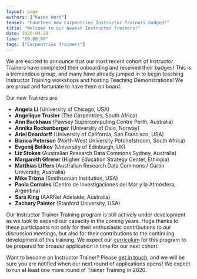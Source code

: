 ```yaml
---
layout: page
authors: ["Karen Word"]
teaser: "Fourteen new Carpentries Instructor Trainers badged!"
title: "Welcome to our Newest Instructor Trainers!"
date: 2020-04-29
time: "09:00:00"
tags: ["Carpentries Trainers"]
---
```


We are excited to announce that our most recent cohort of Instructor Trainers have completed their onboarding and received their badges! This is a tremendous group, and many have already jumped in to begin teaching Instructor Training workshops and hosting Teaching Demonstrations! We are proud and fortunate to have them on board.

Our new Trainers are:

- **Angela Li** (University of Chicago, USA)
- **Angelique Trusler** (The Carpentries, South Africa)
- **Ann Backhaus** (Pawsey Supercomputing Centre	Perth, Australia)
- **Annika Rockenberger** (University of Oslo, Norway)
- **Ariel Deardorff**	(University of California, San Francisco, USA)
- **Bianca Peterson**	(North-West University	Potchefstroom, South Africa)
- **Evgenij Belikov**	(University of Edinburgh, UK)
- **Liz Stokes**	(Australian Research Data Commons	Sydney,	Australia)
- **Margareth Gfrerer** (Higher Education Strategy Center, Ethiopia)
- **Matthias Liffers** (Australian Research Data Commons / Curtin University, Australia)
- **Mike Trizna**	(Smithsonian Institution, USA)
- **Paola Corrales** (Centro de Investigaciones del Mar y la Atmósfera, Argentina)
- **Sara King** (AARNet Adelaide, Australia)
- **Zachary Painter**	(Stanford University, USA)

Our Instructor Trainer Training program is still actively under development as we look to expand our capacity in the coming years. Huge thanks to these participants not only for their enthusiastic contributions to our discussion meetings, but also for their contributions to the continuing development of this training. We expect our [curriculum](https://carpentries.github.io/trainer-training/) for this program to be prepared for broader application in time for our next cohort. 

Want to become an Instructor Trainer? Please [get in touch](mailto:team@carpentries.org), and we will be sure you are notified when our next round of applications opens! We expect to run at least one more round of Trainer Training in 2020. 

